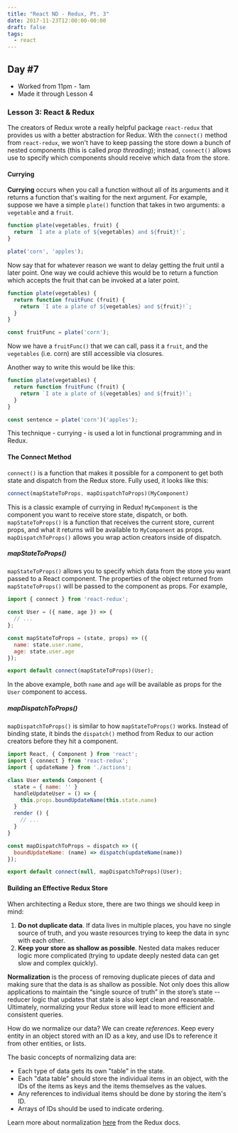 ```yaml
---
title: "React ND - Redux, Pt. 3"
date: 2017-11-23T12:00:00-00:00
draft: false
tags:
  - react
---
```


## Day #7
* Worked from 11pm - 1am
* Made it through Lesson 4

### Lesson 3: React & Redux
The creators of Redux wrote a really helpful package `react-redux` that provides us with a better abstraction for Redux. With the `connect()` method from `react-redux`, we won't have to keep passing the store down a bunch of nested components (this is called *prop threading*); instead, `connect()` allows use to specify which components should receive which data from the store.

#### Currying
**Currying** occurs when you call a function without all of its arguments and it returns a function that's waiting for the next argument. For example, suppose we have a simple `plate()` function that takes in two arguments: a `vegetable` and a `fruit`.

```js
function plate(vegetables, fruit) {
  return `I ate a plate of ${vegetables} and ${fruit}!`;
}

plate('corn', 'apples');
```

Now say that for whatever reason we want to delay getting the fruit until a later point. One way we could achieve this would be to return a function which accepts the fruit that can be invoked at a later point.

```js
function plate(vegetables) {
  return function fruitFunc (fruit) {
    return `I ate a plate of ${vegetables} and ${fruit}!`;
  }
}

const fruitFunc = plate('corn');
```

Now we have a `fruitFunc()` that we can call, pass it a `fruit`, and the `vegetables` (i.e. corn) are still accessible via closures.

Another way to write this would be like this:

```js
function plate(vegetables) {
  return function fruitFunc (fruit) {
    return `I ate a plate of ${vegetables} and ${fruit}!`;
  }
}

const sentence = plate('corn')('apples');
```

This technique - currying - is used a lot in functional programming and in Redux.

#### The Connect Method
`connect()` is a function that makes it possible for a component to get both state and dispatch from the Redux store. Fully used, it looks like this:

```js
connect(mapStateToProps, mapDispatchToProps)(MyComponent)
```

This is a classic example of currying in Redux! `MyComponent` is the component you want to receive store state, dispatch, or both. `mapStateToProps()` is a function that receives the current store, current props, and what it returns will be available to `MyComponent` as props. `mapDispatchToProps()` allows you wrap action creators inside of dispatch.

##### mapStateToProps()
`mapStateToProps()` allows you to specify which data from the store you want passed to a React component. The properties of the object returned from `mapStateToProps()` will be passed to the component as props. For example,

```js
import { connect } from 'react-redux';

const User = ({ name, age }) => {
  // ...
};

const mapStateToProps = (state, props) => ({
  name: state.user.name,
  age: state.user.age
});

export default connect(mapStateToProps)(User);
```

In the above example, both `name` and `age` will be available as props for the `User` component to access.

##### mapDispatchToProps()
`mapDispatchToProps()` is similar to how `mapStateToProps()` works. Instead of binding state, it binds the `dispatch()` method from Redux to our action creators before they hit a component.

```js
import React, { Component } from 'react';
import { connect } from 'react-redux';
import { updateName } from './actions';

class User extends Component {
  state = { name: '' }
  handleUpdateUser = () => {
    this.props.boundUpdateName(this.state.name)
  }
  render () {
    // ...
  }
}

const mapDispatchToProps = dispatch => ({
  boundUpdateName: (name) => dispatch(updateName(name))
});

export default connect(null, mapDispatchToProps)(User);
```

#### Building an Effective Redux Store
When architecting a Redux store, there are two things we should keep in mind:

1. **Do not duplicate data**. If data lives in multiple places, you have no single source of truth, and you waste resources trying to keep the data in sync with each other.
2. **Keep your store as shallow as possible**. Nested data makes reducer logic more complicated (trying to update deeply nested data can get slow and complex quickly).

**Normalization** is the process of removing duplicate pieces of data and making sure that the data is as shallow as possible. Not only does this allow applications to maintain the “single source of truth” in the store’s state -- reducer logic that updates that state is also kept clean and reasonable. Ultimately, normalizing your Redux store will lead to more efficient and consistent queries.

How do we normalize our data? We can create *references*. Keep every entity in an object stored with an ID as a key, and use IDs to reference it from other entities, or lists.

The basic concepts of normalizing data are:

* Each type of data gets its own "table" in the state.
* Each "data table" should store the individual items in an object, with the IDs of the items as keys and the items themselves as the values.
* Any references to individual items should be done by storing the item's ID.
* Arrays of IDs should be used to indicate ordering.

Learn more about normalization [here][1] from the Redux docs.



[1]: http://redux.js.org/docs/recipes/reducers/NormalizingStateShape.html

